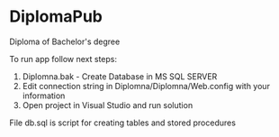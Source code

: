 # DiplomaPub
Diploma of Bachelor's degree

To run app follow next steps:
1. Diplomna.bak - Create Database in MS SQL SERVER
2. Edit connection string in Diplomna/Diplomna/Web.config with your information
3. Open project in Visual Studio and run solution

File db.sql is script for creating tables and stored procedures
